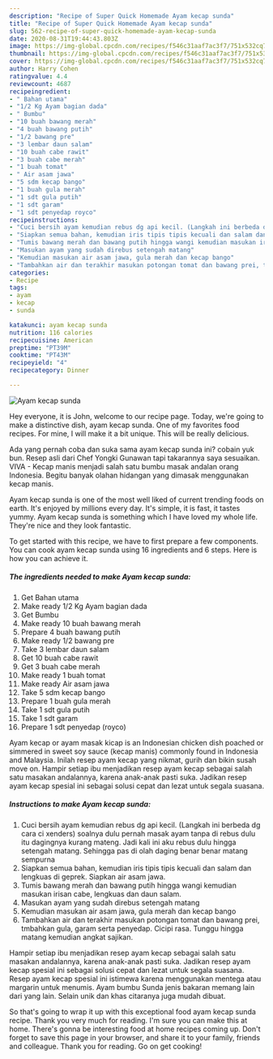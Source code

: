 ```yaml
---
description: "Recipe of Super Quick Homemade Ayam kecap sunda"
title: "Recipe of Super Quick Homemade Ayam kecap sunda"
slug: 562-recipe-of-super-quick-homemade-ayam-kecap-sunda
date: 2020-08-31T19:44:43.803Z
image: https://img-global.cpcdn.com/recipes/f546c31aaf7ac3f7/751x532cq70/ayam-kecap-sunda-foto-resep-utama.jpg
thumbnail: https://img-global.cpcdn.com/recipes/f546c31aaf7ac3f7/751x532cq70/ayam-kecap-sunda-foto-resep-utama.jpg
cover: https://img-global.cpcdn.com/recipes/f546c31aaf7ac3f7/751x532cq70/ayam-kecap-sunda-foto-resep-utama.jpg
author: Harry Cohen
ratingvalue: 4.4
reviewcount: 4687
recipeingredient:
- " Bahan utama"
- "1/2 Kg Ayam bagian dada"
- " Bumbu"
- "10 buah bawang merah"
- "4 buah bawang putih"
- "1/2 bawang pre"
- "3 lembar daun salam"
- "10 buah cabe rawit"
- "3 buah cabe merah"
- "1 buah tomat"
- " Air asam jawa"
- "5 sdm kecap bango"
- "1 buah gula merah"
- "1 sdt gula putih"
- "1 sdt garam"
- "1 sdt penyedap royco"
recipeinstructions:
- "Cuci bersih ayam kemudian rebus dg api kecil. (Langkah ini berbeda dg cara ci xenders) soalnya dulu pernah masak ayam tanpa di rebus dulu itu dagingnya kurang mateng. Jadi kali ini aku rebus dulu hingga setengah matang. Sehingga pas di olah daging benar benar matang sempurna"
- "Siapkan semua bahan, kemudian iris tipis tipis kecuali dan salam dan lengkuas di geprek. Siapkan air asam jawa."
- "Tumis bawang merah dan bawang putih hingga wangi kemudian masukan irisan cabe, lengkuas dan daun salam."
- "Masukan ayam yang sudah direbus setengah matang"
- "Kemudian masukan air asam jawa, gula merah dan kecap bango"
- "Tambahkan air dan terakhir masukan potongan tomat dan bawang prei, tmbahkan gula, garam serta penyedap. Cicipi rasa. Tunggu hingga matang kemudian angkat sajikan."
categories:
- Recipe
tags:
- ayam
- kecap
- sunda

katakunci: ayam kecap sunda 
nutrition: 116 calories
recipecuisine: American
preptime: "PT39M"
cooktime: "PT43M"
recipeyield: "4"
recipecategory: Dinner

---
```



![Ayam kecap sunda](https://img-global.cpcdn.com/recipes/f546c31aaf7ac3f7/751x532cq70/ayam-kecap-sunda-foto-resep-utama.jpg)

Hey everyone, it is John, welcome to our recipe page. Today, we're going to make a distinctive dish, ayam kecap sunda. One of my favorites food recipes. For mine, I will make it a bit unique. This will be really delicious.

Ada yang pernah coba dan suka sama ayam kecap sunda ini? cobain yuk bun. Resep asli dari Chef Yongki Gunawan tapi takarannya saya sesuaikan. VIVA - Kecap manis menjadi salah satu bumbu masak andalan orang Indonesia. Begitu banyak olahan hidangan yang dimasak menggunakan kecap manis.

Ayam kecap sunda is one of the most well liked of current trending foods on earth. It's enjoyed by millions every day. It's simple, it is fast, it tastes yummy. Ayam kecap sunda is something which I have loved my whole life. They're nice and they look fantastic.


To get started with this recipe, we have to first prepare a few components. You can cook ayam kecap sunda using 16 ingredients and 6 steps. Here is how you can achieve it.

<!--inarticleads1-->

##### The ingredients needed to make Ayam kecap sunda:

1. Get  Bahan utama
1. Make ready 1/2 Kg Ayam bagian dada
1. Get  Bumbu
1. Make ready 10 buah bawang merah
1. Prepare 4 buah bawang putih
1. Make ready 1/2 bawang pre
1. Take 3 lembar daun salam
1. Get 10 buah cabe rawit
1. Get 3 buah cabe merah
1. Make ready 1 buah tomat
1. Make ready  Air asam jawa
1. Take 5 sdm kecap bango
1. Prepare 1 buah gula merah
1. Take 1 sdt gula putih
1. Take 1 sdt garam
1. Prepare 1 sdt penyedap (royco)


Ayam kecap or ayam masak kicap is an Indonesian chicken dish poached or simmered in sweet soy sauce (kecap manis) commonly found in Indonesia and Malaysia. Inilah resep ayam kecap yang nikmat, gurih dan bikin susah move on. Hampir setiap ibu menjadikan resep ayam kecap sebagai salah satu masakan andalannya, karena anak-anak pasti suka. Jadikan resep ayam kecap spesial ini sebagai solusi cepat dan lezat untuk segala suasana. 

<!--inarticleads2-->

##### Instructions to make Ayam kecap sunda:

1. Cuci bersih ayam kemudian rebus dg api kecil. (Langkah ini berbeda dg cara ci xenders) soalnya dulu pernah masak ayam tanpa di rebus dulu itu dagingnya kurang mateng. Jadi kali ini aku rebus dulu hingga setengah matang. Sehingga pas di olah daging benar benar matang sempurna
1. Siapkan semua bahan, kemudian iris tipis tipis kecuali dan salam dan lengkuas di geprek. Siapkan air asam jawa.
1. Tumis bawang merah dan bawang putih hingga wangi kemudian masukan irisan cabe, lengkuas dan daun salam.
1. Masukan ayam yang sudah direbus setengah matang
1. Kemudian masukan air asam jawa, gula merah dan kecap bango
1. Tambahkan air dan terakhir masukan potongan tomat dan bawang prei, tmbahkan gula, garam serta penyedap. Cicipi rasa. Tunggu hingga matang kemudian angkat sajikan.


Hampir setiap ibu menjadikan resep ayam kecap sebagai salah satu masakan andalannya, karena anak-anak pasti suka. Jadikan resep ayam kecap spesial ini sebagai solusi cepat dan lezat untuk segala suasana. Resep ayam kecap spesial ini istimewa karena menggunakan mentega atau margarin untuk menumis. Ayam bumbu Sunda jenis bakaran memang lain dari yang lain. Selain unik dan khas citaranya juga mudah dibuat. 

So that's going to wrap it up with this exceptional food ayam kecap sunda recipe. Thank you very much for reading. I'm sure you can make this at home. There's gonna be interesting food at home recipes coming up. Don't forget to save this page in your browser, and share it to your family, friends and colleague. Thank you for reading. Go on get cooking!

